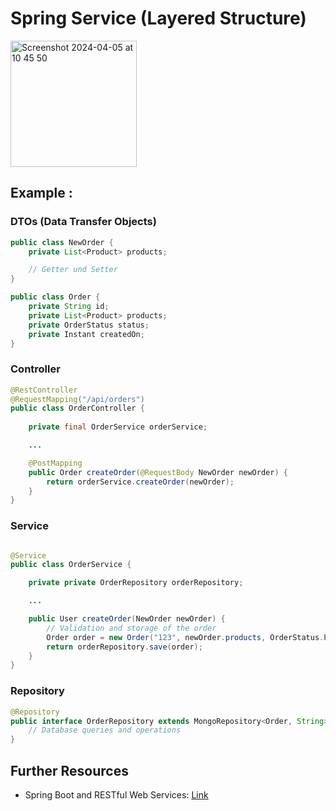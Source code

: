 # Spring Service (Layered Structure)


<img width="202" alt="Screenshot 2024-04-05 at 10 45 50" src="https://github.com/louisBerlin/Cheat_Sheet/assets/80892116/9e1cf322-aec5-41cc-94a2-653d3b4497d4">



## 


## Example :
### DTOs (Data Transfer Objects)
```java
public class NewOrder {
    private List<Product> products;

    // Getter und Setter
}

public class Order {
    private String id;
    private List<Product> products;
    private OrderStatus status;
    private Instant createdOn;
}
```




### Controller

```java
@RestController
@RequestMapping("/api/orders")
public class OrderController {
    
    private final OrderService orderService;

    ...

    @PostMapping
    public Order createOrder(@RequestBody NewOrder newOrder) {
        return orderService.createOrder(newOrder);
    }
}
```

### Service


```java

@Service
public class OrderService {

    private private OrderRepository orderRepository;

    ...

    public User createOrder(NewOrder newOrder) {
        // Validation and storage of the order
        Order order = new Order("123", newOrder.products, OrderStatus.PROCESSING, Instant.now());
        return orderRepository.save(order);
    }
}
```


### Repository


```java
@Repository
public interface OrderRepository extends MongoRepository<Order, String> {
    // Database queries and operations
}
```


## Further Resources

- Spring Boot and RESTful Web Services: [Link](https://spring.io/guides/gs/rest-service/)
